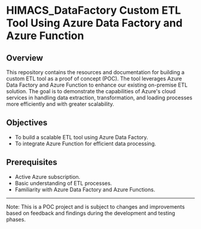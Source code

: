 # HIMACS_DataFactory Custom ETL Tool Using Azure Data Factory and Azure Function

## Overview
This repository contains the resources and documentation for building a custom ETL tool as a proof of concept (POC). The tool leverages Azure Data Factory and Azure Function to enhance our existing on-premise ETL solution. The goal is to demonstrate the capabilities of Azure's cloud services in handling data extraction, transformation, and loading processes more efficiently and with greater scalability.

## Objectives
- To build a scalable ETL tool using Azure Data Factory.
- To integrate Azure Function for efficient data processing.

## Prerequisites
- Active Azure subscription.
- Basic understanding of ETL processes.
- Familiarity with Azure Data Factory and Azure Functions.

---
Note: This is a POC project and is subject to changes and improvements based on feedback and findings during the development and testing phases.

